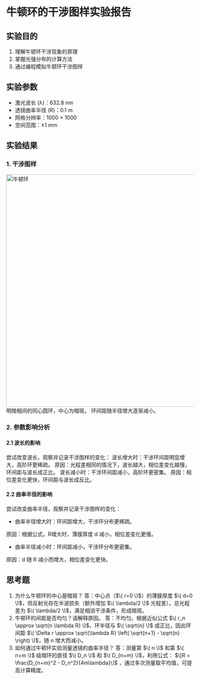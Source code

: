 # 牛顿环的干涉图样实验报告

## 实验目的
1. 理解牛顿环干涉现象的原理
2. 掌握光强分布的计算方法
3. 通过编程模拟牛顿环干涉图样

## 实验参数
- 激光波长 (λ)：632.8 nm
- 透镜曲率半径 (R)：0.1 m
- 网格分辨率：1000 × 1000
- 空间范围：±1 mm

## 实验结果

### 1. 干涉图样
<img width="623" alt="牛顿环" src="https://github.com/user-attachments/assets/35355fb1-f6e1-42c3-86a1-e5ff9b229ea3" />
明暗相间的同心圆环，中心为暗斑。
环间距随半径增大逐渐减小。

### 2. 参数影响分析
#### 2.1 波长的影响
尝试改变波长，观察并记录干涉图样的变化：
  波长增大时：干涉环间距明显增大，高阶环更稀疏。
原因：光程差相同的情况下，波长越大，相位差变化越慢，环间距与波长成正比。
  波长减小时：干涉环间距减小，高阶环更密集。
原因：相位差变化更快，环间距与波长成反比。

#### 2.2 曲率半径的影响
尝试改变曲率半径，观察并记录干涉图样的变化：
- 曲率半径增大时：环间距增大，干涉环分布更稀疏。

原因：根据公式，R增大时，薄膜厚度 d 减小，相位差变化更慢。
- 曲率半径减小时：环间距减小，干涉环分布更密集。

原因：d 随 R 减小而增大，相位差变化更快。



## 思考题
1. 为什么牛顿环的中心是暗斑？
答：中心点（$\( r=0 \)$）的薄膜厚度 $\( d=0 \)$，但反射光存在半波损失（额外增加 $\( \lambda/2 \)$ 光程差）。总光程差为 $\( \lambda/2 \)$，满足相消干涉条件，形成暗斑。  
2. 牛顿环的间距是否均匀？请解释原因。
答：不均匀。根据近似公式 $\( r_n \approx \sqrt{n \lambda R} \)$，环半径与 $\( \sqrt{n} \)$ 成正比，因此环间距 $\( \Delta r \approx \sqrt{\lambda R} \left( \sqrt{n+1} - \sqrt{n} \right) \)$，随 n 增大而减小。  
3. 如何通过牛顿环实验测量透镜的曲率半径？
答：测量第 $\( n \)$ 和第 $\( n+m \)$ 级暗环的直径 $\( D_n \)$ 和 $\( D_{n+m} \)$，利用公式：  $\[R = \frac{D_{n+m}^2 - D_n^2}{4m\lambda}\]$ ，通过多次测量取平均值，可提高计算精度。
